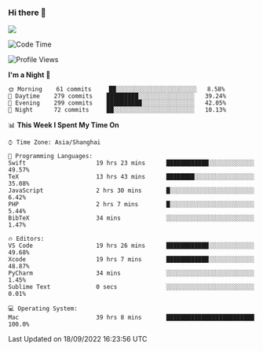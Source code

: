 ### Hi there 👋

<!--
**JJAYCHEN1e/jjaychen1e** is a ✨ _special_ ✨ repository because its `README.md` (this file) appears on your GitHub profile.

Here are some ideas to get you started:

- 🔭 I’m currently working on ...
- 🌱 I’m currently learning ...
- 👯 I’m looking to collaborate on ...
- 🤔 I’m looking for help with ...
- 💬 Ask me about ...
- 📫 How to reach me: ...
- 😄 Pronouns: ...
- ⚡ Fun fact: ...
-->

[![](https://github-readme-stats.vercel.app/api?username=jjaychen1e&show_icons=true)](https://github.com/jjaychen1e/github-readme-stats?count_private=true)

<!--START_SECTION:waka-->
![Code Time](http://img.shields.io/badge/Code%20Time-286%20hrs%2026%20mins-blue)

![Profile Views](http://img.shields.io/badge/Profile%20Views-0-blue)

**I'm a Night 🦉** 

```text
🌞 Morning    61 commits     ██░░░░░░░░░░░░░░░░░░░░░░░   8.58% 
🌆 Daytime    279 commits    █████████░░░░░░░░░░░░░░░░   39.24% 
🌃 Evening    299 commits    ██████████░░░░░░░░░░░░░░░   42.05% 
🌙 Night      72 commits     ██░░░░░░░░░░░░░░░░░░░░░░░   10.13%

```


📊 **This Week I Spent My Time On** 

```text
⌚︎ Time Zone: Asia/Shanghai

💬 Programming Languages: 
Swift                    19 hrs 23 mins      ████████████░░░░░░░░░░░░░   49.57% 
TeX                      13 hrs 43 mins      ████████░░░░░░░░░░░░░░░░░   35.08% 
JavaScript               2 hrs 30 mins       █░░░░░░░░░░░░░░░░░░░░░░░░   6.42% 
PHP                      2 hrs 7 mins        █░░░░░░░░░░░░░░░░░░░░░░░░   5.44% 
BibTeX                   34 mins             ░░░░░░░░░░░░░░░░░░░░░░░░░   1.47%

🔥 Editors: 
VS Code                  19 hrs 26 mins      ████████████░░░░░░░░░░░░░   49.68% 
Xcode                    19 hrs 7 mins       ████████████░░░░░░░░░░░░░   48.87% 
PyCharm                  34 mins             ░░░░░░░░░░░░░░░░░░░░░░░░░   1.45% 
Sublime Text             0 secs              ░░░░░░░░░░░░░░░░░░░░░░░░░   0.01%

💻 Operating System: 
Mac                      39 hrs 8 mins       █████████████████████████   100.0%

```


 Last Updated on 18/09/2022 16:23:56 UTC
<!--END_SECTION:waka-->
